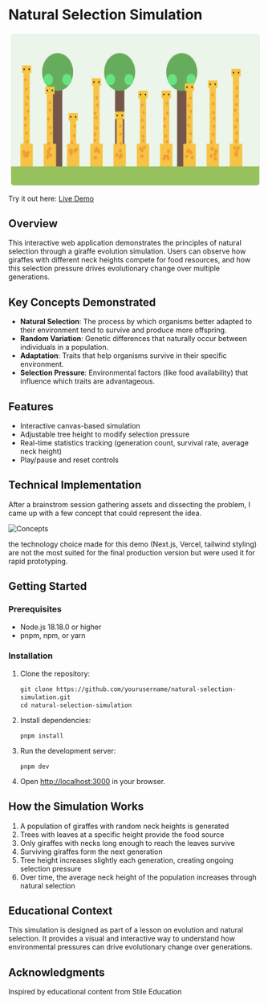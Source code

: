 # Natural Selection Simulation

![Giraffe Evolution Simulation](./public/giraffes@2x.png)

Try it out here: [Live Demo](https://stile-evolution-giraffe-sim.vercel.app/)

## Overview

This interactive web application demonstrates the principles of natural selection through a giraffe evolution simulation. Users can observe how giraffes with different neck heights compete for food resources, and how this selection pressure drives evolutionary change over multiple generations.

## Key Concepts Demonstrated

- **Natural Selection**: The process by which organisms better adapted to their environment tend to survive and produce more offspring.
- **Random Variation**: Genetic differences that naturally occur between individuals in a population.
- **Adaptation**: Traits that help organisms survive in their specific environment.
- **Selection Pressure**: Environmental factors (like food availability) that influence which traits are advantageous.

## Features

- Interactive canvas-based simulation
- Adjustable tree height to modify selection pressure
- Real-time statistics tracking (generation count, survival rate, average neck height)
- Play/pause and reset controls

## Technical Implementation

After a brainstrom session gathering assets and dissecting the problem, I came up with a few concept that could represent the idea.

![Concepts](./wireframe-concept.png)

the technology choice made for this demo (Next.js, Vercel, tailwind styling) are not the most suited for the final production version but were used it for rapid prototyping.

## Getting Started

### Prerequisites

- Node.js 18.18.0 or higher
- pnpm, npm, or yarn

### Installation

1. Clone the repository:

   ```
   git clone https://github.com/yourusername/natural-selection-simulation.git
   cd natural-selection-simulation
   ```

2. Install dependencies:

   ```
   pnpm install
   ```

3. Run the development server:

   ```
   pnpm dev
   ```

4. Open [http://localhost:3000](http://localhost:3000) in your browser.

## How the Simulation Works

1. A population of giraffes with random neck heights is generated
2. Trees with leaves at a specific height provide the food source
3. Only giraffes with necks long enough to reach the leaves survive
4. Surviving giraffes form the next generation
5. Tree height increases slightly each generation, creating ongoing selection pressure
6. Over time, the average neck height of the population increases through natural selection

## Educational Context

This simulation is designed as part of a lesson on evolution and natural selection. It provides a visual and interactive way to understand how environmental pressures can drive evolutionary change over generations.

## Acknowledgments

Inspired by educational content from Stile Education

